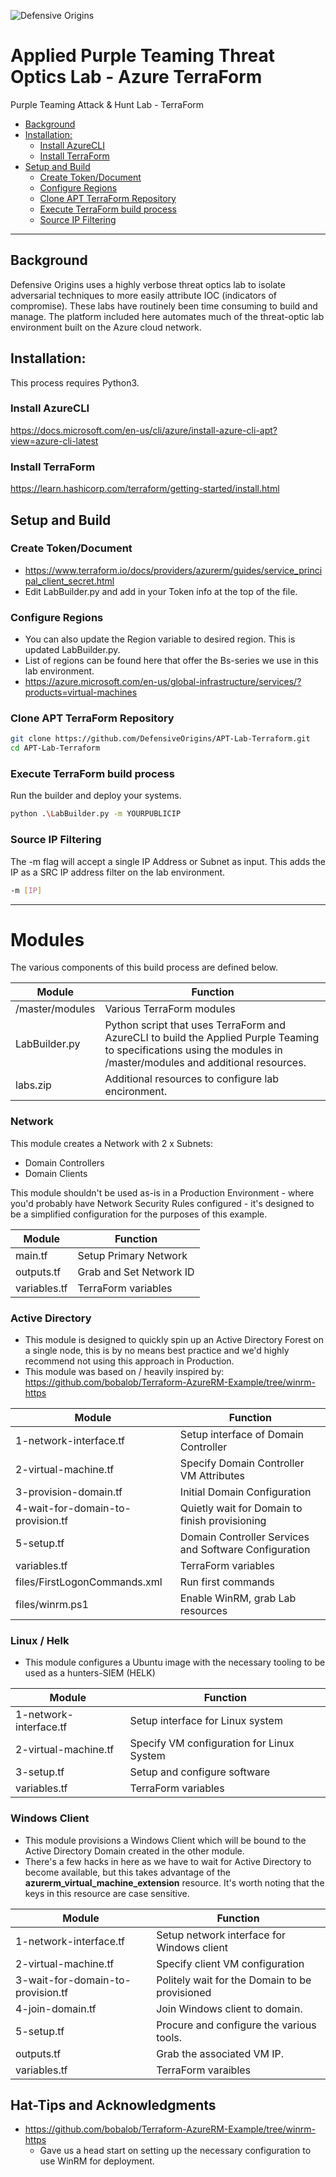 


![Defensive Origins](https://defensiveorigins.com/wp-content/uploads/2020/05/defensive-origins-header-6-1536x760.png)

# Applied Purple Teaming Threat Optics Lab - Azure TerraForm 
Purple Teaming Attack &amp; Hunt Lab - TerraForm

<!-- Start Document Outline -->

* [Background](#background)
* [Installation:](#installation)
	* [Install AzureCLI](#install-azurecli)
	* [Install TerraForm](#install-terraform)
* [Setup and Build](#setup-and-build)
	* [Create Token/Document](#create-tokendocument)
	* [Configure Regions](#configure-regions)
	* [Clone APT TerraForm Repository](#clone-apt-terraform-repository)
	* [Execute TerraForm build process](#execute-terraform-build-process)
	* [Source IP Filtering](#source-ip-filtering)

<!-- End Document Outline -->

---
## Background
Defensive Origins uses a highly verbose threat optics lab to isolate adversarial techniques to more easily attribute IOC (indicators of compromise).  These labs have routinely been time consuming to build and manage.  The platform included here automates much of the threat-optic lab environment built on the Azure cloud network.

## Installation:

This process requires Python3.

### Install AzureCLI
https://docs.microsoft.com/en-us/cli/azure/install-azure-cli-apt?view=azure-cli-latest

### Install TerraForm
https://learn.hashicorp.com/terraform/getting-started/install.html

## Setup and Build

### Create Token/Document
* https://www.terraform.io/docs/providers/azurerm/guides/service_principal_client_secret.html
* Edit LabBuilder.py and add in your Token info at the top of the file. 

### Configure Regions
* You can also update the Region variable to desired region. This is updated LabBuilder.py.
* List of regions can be found here that offer the Bs-series we use in this lab environment.
* https://azure.microsoft.com/en-us/global-infrastructure/services/?products=virtual-machines

### Clone APT TerraForm Repository

```bash
git clone https://github.com/DefensiveOrigins/APT-Lab-Terraform.git
cd APT-Lab-Terraform
```

### Execute TerraForm build process
Run the builder and deploy your systems.

```bash
python .\LabBuilder.py -m YOURPUBLICIP
```
### Source IP Filtering
The -m flag will accept a single IP Address or Subnet as input. This adds the IP as a SRC IP address filter on the lab environment. 
```bash
-m [IP]
```

--- 

# Modules
The various components of this build process are defined below.

| Module          | Function                                 |
|-----------------|------------------------------------------|
| /master/modules | Various TerraForm modules                |
| LabBuilder.py   | Python script that uses TerraForm and AzureCLI to build the Applied Purple Teaming to specifications using the modules in /master/modules and additional resources. |
| labs.zip        | Additional resources to configure lab encironment. |


### Network

This module creates a Network with 2 x Subnets:
* Domain Controllers
* Domain Clients

This module shouldn't be used as-is in a Production Environment - where you'd probably have Network Security Rules configured - it's designed to be a simplified configuration for the purposes of this example.

| Module       | Function                |
|--------------|-------------------------|
| main.tf      | Setup Primary Network   |
| outputs.tf   | Grab and Set Network ID |
| variables.tf | TerraForm variables     |


### Active Directory
* This module is designed to quickly spin up an Active Directory Forest on a single node, this is by no means best practice and we'd highly recommend not using this approach in Production.
* This module was based on / heavily inspired by: https://github.com/bobalob/Terraform-AzureRM-Example/tree/winrm-https

| Module                            | Function                                 |
|-----------------------------------|------------------------------------------|
| 1-network-interface.tf            | Setup interface of Domain Controller     |
| 2-virtual-machine.tf              | Specify Domain Controller VM Attributes  |
| 3-provision-domain.tf             | Initial Domain Configuration             |
| 4-wait-for-domain-to-provision.tf | Quietly wait for Domain to finish provisioning |
| 5-setup.tf                        | Domain Controller Services and Software Configuration |
| variables.tf                      | TerraForm variables                      |
| files/FirstLogonCommands.xml      | Run first commands                       |
| files/winrm.ps1                   | Enable WinRM, grab Lab resources         |

### Linux / Helk 
* This module configures a Ubuntu image with the necessary tooling to be used as a hunters-SIEM (HELK)

| Module                 | Function                                 |
|------------------------|------------------------------------------|
| 1-network-interface.tf | Setup interface for Linux system         |
| 2-virtual-machine.tf   | Specify VM configuration for Linux System |
| 3-setup.tf             | Setup and configure software             |
| variables.tf           | TerraForm variables                      |

### Windows Client
* This module provisions a Windows Client which will be bound to the Active Directory Domain created in the other module.
* There's a few hacks in here as we have to wait for Active Directory to become available, but this takes advantage of the **azurerm_virtual_machine_extension** resource. It's worth noting that the keys in this resource are case sensitive.

| Module                            | Function                                 |
|-----------------------------------|------------------------------------------|
| 1-network-interface.tf            | Setup network interface for Windows client |
| 2-virtual-machine.tf              | Specify client VM configuration          |
| 3-wait-for-domain-to-provision.tf | Politely wait for the Domain to be provisioned |
| 4-join-domain.tf                  | Join Windows client to domain.           |
| 5-setup.tf                        | Procure and configure the various tools. |
| outputs.tf                        | Grab the associated VM IP.               |
| variables.tf                      | TerraForm varaibles                      |





## Hat-Tips and Acknowledgments
* https://github.com/bobalob/Terraform-AzureRM-Example/tree/winrm-https 
  * Gave us a head start on setting up the necessary configuration to use WinRM for deployment.
